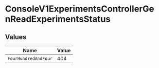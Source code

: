 # ConsoleV1ExperimentsControllerGenReadExperimentsStatus


## Values

| Name                 | Value                |
| -------------------- | -------------------- |
| `FourHundredAndFour` | 404                  |